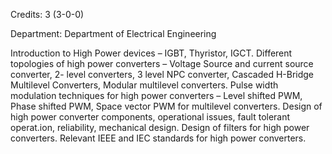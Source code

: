 Credits: 3 (3-0-0)

Department: Department of Electrical Engineering

Introduction to High Power devices – IGBT, Thyristor, IGCT. Different topologies of high power converters – Voltage Source and current source converter, 2- level converters, 3 level NPC converter, Cascaded H-Bridge Multilevel Converters, Modular multilevel converters. Pulse width modulation techniques for high power converters – Level shifted PWM, Phase shifted PWM, Space vector PWM for multilevel converters. Design of high power converter components, operational issues, fault tolerant operat.ion, reliability, mechanical design. Design of filters for high power converters. Relevant IEEE and IEC standards for high power converters.